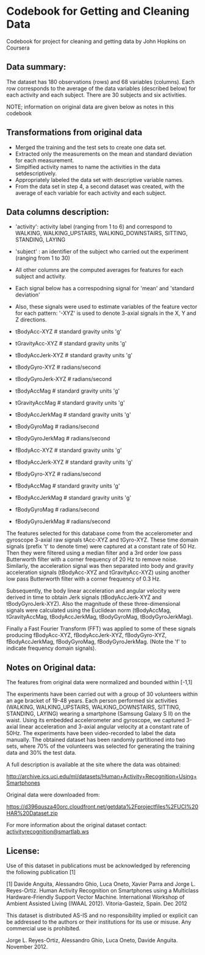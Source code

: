 # Codebook for Getting and Cleaning Data
Codebook for project for cleaning and getting data by John Hopkins on Coursera

## Data summary:
The dataset has 180 observations (rows) and  68 variables (columns). Each row corresponds to the average of the data variables (described below) for each activity and each subject. There are 30 subjects and six activities. 

NOTE; information on original data are given below as notes in this codebook

## Transformations from original data
- Merged the training and the test sets to create one data set.
- Extracted only the measurements on the mean and standard deviation for each measurement.
- Simplfied activity names to name the activities in the data setdescriptively.
- Appropriately labeled the data set with descriptive variable names.
- From the data set in step 4, a second dataset was created, with the average of each variable for each activity and each subject.


## Data columns description:

- 'activity': activity label (ranging from 1 to 6) and correspond to WALKING, WALKING_UPSTAIRS, WALKING_DOWNSTAIRS, SITTING, STANDING, LAYING
- 'subject' : an identifier of the subject who carried out the experiment (ranging from 1 to 30)
- All other columns are the computed averages for features for each subject and activity. 


- Each signal below has a correspodning signal for 'mean' and 'standard deviation'
- Also, these signals were used to estimate variables of the feature vector for each pattern: '-XYZ' is used to denote 3-axial signals in the X, Y and Z directions.


- tBodyAcc-XYZ            # standard gravity units 'g'
- tGravityAcc-XYZ         # standard gravity units 'g'
- tBodyAccJerk-XYZ        # standard gravity units 'g'
- tBodyGyro-XYZ           # radians/second
- tBodyGyroJerk-XYZ       # radians/second               
- tBodyAccMag             # standard gravity units 'g'
- tGravityAccMag          # standard gravity units 'g'
- tBodyAccJerkMag         # standard gravity units 'g'
- tBodyGyroMag            # radians/second
- tBodyGyroJerkMag        # radians/second
- fBodyAcc-XYZ            # standard gravity units 'g'
- fBodyAccJerk-XYZ        # standard gravity units 'g'
- fBodyGyro-XYZ           # radians/second 
- fBodyAccMag             # standard gravity units 'g'
- fBodyAccJerkMag         # standard gravity units 'g'
- fBodyGyroMag            # radians/second
- fBodyGyroJerkMag        # radians/second


The features selected for this database come from the accelerometer and gyroscope 3-axial raw signals tAcc-XYZ and tGyro-XYZ. These time domain signals (prefix 't' to denote time) were captured at a constant rate of 50 Hz. Then they were filtered using a median filter and a 3rd order low pass Butterworth filter with a corner frequency of 20 Hz to remove noise. Similarly, the acceleration signal was then separated into body and gravity acceleration signals (tBodyAcc-XYZ and tGravityAcc-XYZ) using another low pass Butterworth filter with a corner frequency of 0.3 Hz. 

Subsequently, the body linear acceleration and angular velocity were derived in time to obtain Jerk signals (tBodyAccJerk-XYZ and tBodyGyroJerk-XYZ). Also the magnitude of these three-dimensional signals were calculated using the Euclidean norm (tBodyAccMag, tGravityAccMag, tBodyAccJerkMag, tBodyGyroMag, tBodyGyroJerkMag). 

Finally a Fast Fourier Transform (FFT) was applied to some of these signals producing fBodyAcc-XYZ, fBodyAccJerk-XYZ, fBodyGyro-XYZ, fBodyAccJerkMag, fBodyGyroMag, fBodyGyroJerkMag. (Note the 'f' to indicate frequency domain signals). 


## Notes on Original data:

The features from original data were normalized and bounded within [-1,1]

The experiments have been carried out with a group of 30 volunteers within an age bracket of 19-48 years. Each person performed six activities (WALKING, WALKING_UPSTAIRS, WALKING_DOWNSTAIRS, SITTING, STANDING, LAYING) wearing a smartphone (Samsung Galaxy S II) on the waist. Using its embedded accelerometer and gyroscope, we captured 3-axial linear acceleration and 3-axial angular velocity at a constant rate of 50Hz. The experiments have been video-recorded to label the data manually. The obtained dataset has been randomly partitioned into two sets, where 70% of the volunteers was selected for generating the training data and 30% the test data. 

A full description is available at the site where the data was obtained:

http://archive.ics.uci.edu/ml/datasets/Human+Activity+Recognition+Using+Smartphones 

Original data were downloaded from: 

https://d396qusza40orc.cloudfront.net/getdata%2Fprojectfiles%2FUCI%20HAR%20Dataset.zip 

For more information about the original dataset contact: activityrecognition@smartlab.ws

## License:
Use of this dataset in publications must be acknowledged by referencing the following publication [1] 

[1] Davide Anguita, Alessandro Ghio, Luca Oneto, Xavier Parra and Jorge L. Reyes-Ortiz. Human Activity Recognition on Smartphones using a Multiclass Hardware-Friendly Support Vector Machine. International Workshop of Ambient Assisted Living (IWAAL 2012). Vitoria-Gasteiz, Spain. Dec 2012

This dataset is distributed AS-IS and no responsibility implied or explicit can be addressed to the authors or their institutions for its use or misuse. Any commercial use is prohibited.

Jorge L. Reyes-Ortiz, Alessandro Ghio, Luca Oneto, Davide Anguita. November 2012.


